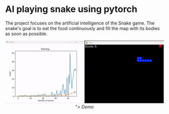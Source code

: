 # AI playing snake using pytorch
The project focuses on the artificial intelligence of the Snake game. The snake's goal is to eat the food continuously and fill the map with its bodies as soon as possible.
<p align="center">
  <img src="misc\ezgif.com-video-to-gif.gif" controls title="<img src=" width=800><br/>"></img>
  <i>Demo</i>
</p>